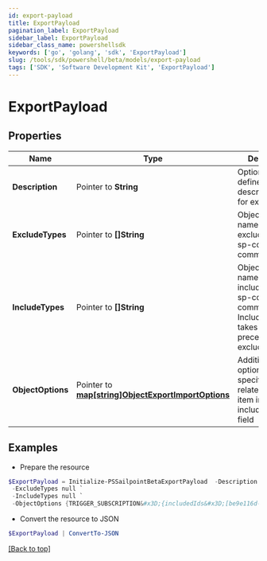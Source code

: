 ```yaml
---
id: export-payload
title: ExportPayload
pagination_label: ExportPayload
sidebar_label: ExportPayload
sidebar_class_name: powershellsdk
keywords: ['go', 'golang', 'sdk', 'ExportPayload'] 
slug: /tools/sdk/powershell/beta/models/export-payload
tags: ['SDK', 'Software Development Kit', 'ExportPayload']
---
```



# ExportPayload

## Properties

Name | Type | Description | Notes
------------ | ------------- | ------------- | -------------
**Description** |  Pointer to **String** | Optional user defined description/name for export job. | [optional] 
**ExcludeTypes** |  Pointer to **[]String** | Object type names to be excluded from an sp-config export command. | [optional] 
**IncludeTypes** |  Pointer to **[]String** | Object type names to be included in an sp-config export command. IncludeTypes takes precedence over excludeTypes. | [optional] 
**ObjectOptions** |  Pointer to [**map[string]ObjectExportImportOptions**](object-export-import-options) | Additional options targeting specific objects related to each item in the includeTypes field | [optional] 

## Examples

- Prepare the resource
```powershell
$ExportPayload = Initialize-PSSailpointBetaExportPayload  -Description Export Job 1 Test `
 -ExcludeTypes null `
 -IncludeTypes null `
 -ObjectOptions {TRIGGER_SUBSCRIPTION&#x3D;{includedIds&#x3D;[be9e116d-08e1-49fc-ab7f-fa585e96c9e4], includedNames&#x3D;[Test 2]}}
```

- Convert the resource to JSON
```powershell
$ExportPayload | ConvertTo-JSON
```


[[Back to top]](#) 

